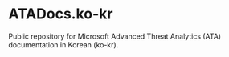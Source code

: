 # ATADocs.ko-kr
Public repository for Microsoft Advanced Threat Analytics (ATA) documentation in Korean (ko-kr).
